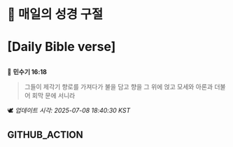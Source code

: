 # 🙏 매일의 성경 구절
# [Daily Bible verse]
##
<!-- START_BIBLE_VERSE -->
📖 **민수기 16:18**
> 그들이 제각기 향로를 가져다가 불을 담고 향을 그 위에 얹고 모세와 아론과 더불어 회막 문에 서니라

🕊️ _업데이트 시각: 2025-07-08 18:40:30 KST_
  <!-- END_BIBLE_VERSE -->
## GITHUB_ACTION
